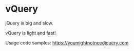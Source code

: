 # vQuery

jQuery is big and slow.

vQuery is light and fast!

Usage code samples: <https://youmightnotneedjquery.com>
